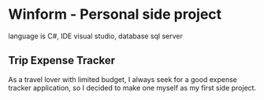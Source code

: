 # Winform - Personal side project
language is C#, IDE visual studio, database sql server
## Trip Expense Tracker
As a travel lover with limited budget, I always seek for a good expense tracker application, so I decided to make one myself as my first side project.
